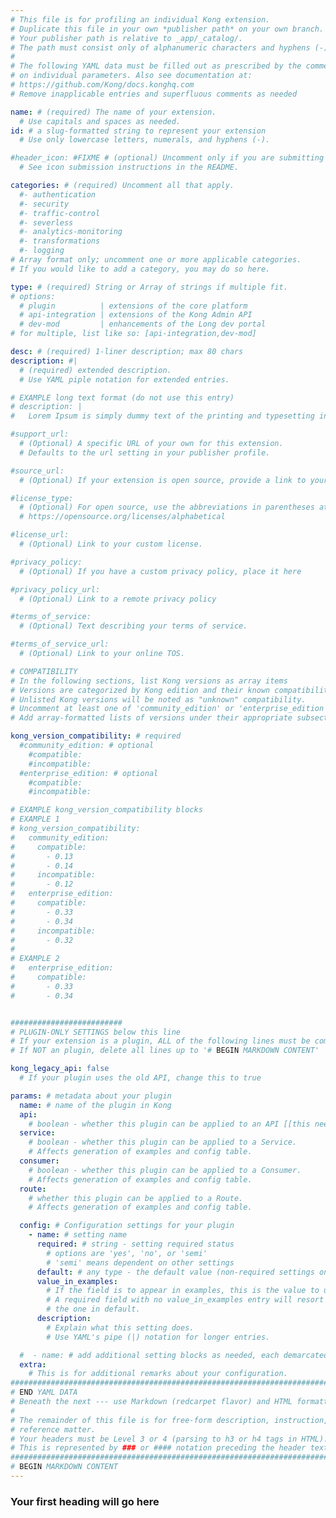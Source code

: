 ```yaml
---
# This file is for profiling an individual Kong extension.
# Duplicate this file in your own *publisher path* on your own branch.
# Your publisher path is relative to _app/_catalog/.
# The path must consist only of alphanumeric characters and hyphens (-).
#
# The following YAML data must be filled out as prescribed by the comments
# on individual parameters. Also see documentation at:
# https://github.com/Kong/docs.konghq.com
# Remove inapplicable entries and superfluous comments as needed

name: # (required) The name of your extension.
  # Use capitals and spaces as needed.
id: # a slug-formatted string to represent your extension
  # Use only lowercase letters, numerals, and hyphens (-).

#header_icon: #FIXME # (optional) Uncomment only if you are submitting an icon
  # See icon submission instructions in the README.

categories: # (required) Uncomment all that apply.
  #- authentication
  #- security
  #- traffic-control
  #- severless
  #- analytics-monitoring
  #- transformations
  #- logging
# Array format only; uncomment one or more applicable categories.
# If you would like to add a category, you may do so here.

type: # (required) String or Array of strings if multiple fit.
# options:
  # plugin          | extensions of the core platform
  # api-integration | extensions of the Kong Admin API
  # dev-mod         | enhancements of the Long dev portal
# for multiple, list like so: [api-integration,dev-mod]

desc: # (required) 1-liner description; max 80 chars
description: #|
  # (required) extended description.
  # Use YAML piple notation for extended entries.

# EXAMPLE long text format (do not use this entry)
# description: |
#   Lorem Ipsum is simply dummy text of the printing and typesetting industry. Lorem Ipsum has been the industry's standard dummy text ever since the 1500s, when an unknown printer took a galley of type and scrambled it to make a type specimen book. It has survived not only five centuries, but also the leap into electronic typesetting, remaining essentially unchanged.

#support_url:
  # (Optional) A specific URL of your own for this extension.
  # Defaults to the url setting in your publisher profile.

#source_url:
  # (Optional) If your extension is open source, provide a link to your code.

#license_type:
  # (Optional) For open source, use the abbreviations in parentheses at:
  # https://opensource.org/licenses/alphabetical

#license_url:
  # (Optional) Link to your custom license.

#privacy_policy:
  # (Optional) If you have a custom privacy policy, place it here

#privacy_policy_url:
  # (Optional) Link to a remote privacy policy

#terms_of_service:
  # (Optional) Text describing your terms of service.

#terms_of_service_url:
  # (Optional) Link to your online TOS.

# COMPATIBILITY
# In the following sections, list Kong versions as array items
# Versions are categorized by Kong edition and their known compatibility.
# Unlisted Kong versions will be noted as "unknown" compatibility.
# Uncomment at least one of 'community_edition' or 'enterprise_edition'.
# Add array-formatted lists of versions under their appropriate subsection.

kong_version_compatibility: # required
  #community_edition: # optional
    #compatible:
    #incompatible:
  #enterprise_edition: # optional
    #compatible:
    #incompatible:

# EXAMPLE kong_version_compatibility blocks
# EXAMPLE 1
# kong_version_compatibility:
#   community_edition:
#     compatible:
#       - 0.13
#       - 0.14
#     incompatible:
#       - 0.12
#   enterprise_edition:
#     compatible:
#       - 0.33
#       - 0.34
#     incompatible:
#       - 0.32
#
# EXAMPLE 2
#   enterprise_edition:
#     compatible:
#       - 0.33
#       - 0.34


#########################
# PLUGIN-ONLY SETTINGS below this line
# If your extension is a plugin, ALL of the following lines must be completed.
# If NOT an plugin, delete all lines up to '# BEGIN MARKDOWN CONTENT'

kong_legacy_api: false
  # If your plugin uses the old API, change this to true

params: # metadata about your plugin
  name: # name of the plugin in Kong
  api:
    # boolean - whether this plugin can be applied to an API [[this needs more]]
  service:
    # boolean - whether this plugin can be applied to a Service.
    # Affects generation of examples and config table.
  consumer:
    # boolean - whether this plugin can be applied to a Consumer.
    # Affects generation of examples and config table.
  route:
    # whether this plugin can be applied to a Route.
    # Affects generation of examples and config table.

  config: # Configuration settings for your plugin
    - name: # setting name
      required: # string - setting required status
        # options are 'yes', 'no', or 'semi'
        # 'semi' means dependent on other settings
      default: # any type - the default value (non-required settings only)
      value_in_examples:
        # If the field is to appear in examples, this is the value to use.
        # A required field with no value_in_examples entry will resort to
        # the one in default.
      description:
        # Explain what this setting does.
        # Use YAML's pipe (|) notation for longer entries.

  #  - name: # add additional setting blocks as needed, each demarcated by -
  extra:
    # This is for additional remarks about your configuration.
###############################################################################
# END YAML DATA
# Beneath the next --- use Markdown (redcarpet flavor) and HTML formatting only.
#
# The remainder of this file is for free-form description, instruction, and
# reference matter.
# Your headers must be Level 3 or 4 (parsing to h3 or h4 tags in HTML).
# This is represented by ### or #### notation preceding the header text.
###############################################################################
# BEGIN MARKDOWN CONTENT
---
```


### Your first heading will go here
